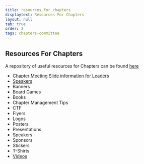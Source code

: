 ```yaml
---
title: resources_for_chapters
displaytext: Resources For Chapters
layout: null
tab: true
order: 2
tags: chapters-committee
---
```


## Resources For Chapters
  A repository of useful resources for Chapters can be found [here](https://github.com/OWASP/www-committee-chapter/tree/master/resources)

* [Chapter Meeting Slide information for Leaders](https://github.com/OWASP/www-committee-chapter/tree/master/resources/presentations)
* [Speakers](https://github.com/OWASP/www-committee-chapter/blob/master/resources/speakers/owasp-speakers.md)
* Banners
* Board Games
* Books
* Chapter Management Tips
* CTF
* Flyers
* Logos
* Posters
* Presentations
* Speakers
* Sponsors
* Stickers
* T-Shirts
* [Videos](https://github.com/OWASP/www-committee-chapter/blob/master/resources/videos)
